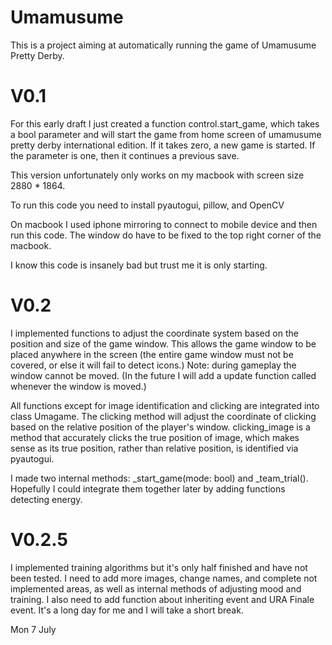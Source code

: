 # Umamusume
This is a project aiming at automatically running the game of Umamusume Pretty Derby. 

# V0.1
For this early draft I just created a function control.start_game, which takes a bool parameter and will start the game from home screen of umamusume pretty derby international edition. If it takes zero, a new game is started. If the parameter is one, then it continues a previous save.

This version unfortunately only works on my macbook with screen size 2880 * 1864.

To run this code you need to install pyautogui, pillow, and OpenCV

On macbook I used iphone mirroring to connect to mobile device and then run this code. The window do have to be fixed to the top right corner of the macbook.

I know this code is insanely bad but trust me it is only starting.

# V0.2
I implemented functions to adjust the coordinate system based on the position and size of the game window. This allows the game window to be placed anywhere in the screen (the entire game window must not be covered, or else it will fail to detect icons.) Note: during gameplay the window cannot be moved. (In the future I will add a update function called whenever the window is moved.)

All functions except for image identification and clicking are integrated into class Umagame.
The clicking method will adjust the coordinate of clicking based on the relative position of the player's window. clicking_image is a method that accurately clicks the true position of image, which makes sense as its true position, rather than relative position, is identified via pyautogui.

I made two internal methods: _start_game(mode: bool) and _team_trial().
Hopefully I could integrate them together later by adding functions detecting energy.

# V0.2.5
I implemented training algorithms but it's only half finished and have not been tested. I need to add more images, change names, and complete not implemented areas, as well as internal methods of adjusting mood and training. I also need to add function about inheriting event and URA Finale event. It's a long day for me and I will take a short break. 

Mon 7 July



